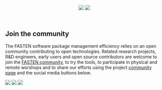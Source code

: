 <!--
<p align="center">
    <img src="https://user-images.githubusercontent.com/45048351/91091340-1c578200-e65f-11ea-9c5d-597fbbe4ba41.jpg">
</p>
<br/>
-->
<p align="center">
    <a href="https://github.com/fasten-project/fasten/actions" alt="GitHub Workflow Status">
        <img src="https://img.shields.io/github/workflow/status/fasten-project/fasten/Java%20CI?logo=GitHub%20Actions&logoColor=white&style=for-the-badge" /></a>
    <!-- Here should be a link to Maven repo and version should be pulled from there. -->
    <a href="https://github.com/fasten-project/fasten/" alt="GitHub Workflow Status">
                <img src="https://img.shields.io/maven-central/v/fasten/graph?label=version&logo=Apache%20Maven&style=for-the-badge" /></a>
</p>
<br/>

<!-- TODO Provide description -->

<!-- TODO Shall we provide an example that can be manually triggered?

## Arguments

## Usage

1. (Optional) When using a custom Kubernetes namespace, make sure to create it first:
    ```bash
    kubectl create namespace myownnamespace
    ``` 

1. (Optional) Install [Kafka](https://github.com/bitnami/charts/tree/master/bitnami/kafka) in your cluster:
    ```bash
    helm repo add bitnami https://charts.bitnami.com/bitnami
    helm install \
        --set service.type=LoadBalancer \
        --set externalAccess.enabled=true \
        fasten-kafka-instance \
        bitnami/kafka
    ```
    -
        This plugin sends the license report back to Kafka using
        its default
        Helm chart
        address.
        \
        If you need to use your own Kafka instance,
        please set its address
        [here](https://github.com/fasten-project/fasten/blob/d42f3ec828d0e6c0663e7db566b0b18df2b0d5a7/analyzer/compliance-analyzer/src/main/resources/k8s/qmstr/job.yaml#L39).
    -
        Make sure to add:
        ```
        --namespace myownnamespace
        ```
        when using a custom Kubernetes namespace.

1. Start the plugin specifying the path to the cluster credentials file as an environment variable:
    
   1. From the FASTEN server:
        1.  When using the Kafka instance installed in the cluster in step 1,
            first retrieve its public IP with:
            ```bash
            export KAFKA_ADDRESS=$(kubectl get svc fasten-kafka-instance -o jsonpath='{.status.loadBalancer.ingress[0].ip}')
            ```
        1. Start the plugin using the FASTEN server JAR (from the project root):
            ```bash
            java \
                -jar docker/server/server-0.0.1-SNAPSHOT-with-dependencies.jar \
                --kafka_server ${KAFKA_ADDRESS}:9092 \
                --plugin_dir $(pwd)/docker/plugins \
                --plugin_list LicenseDetector \
                --topic LicenseDetector=fasten.RepoCloner.out
            ```
       
   1. As a standalone Maven plugin:
       ```bash
       # Example: from the FASTEN root folder
       mvn \
         -DclusterCredentials=path/to/cluster/credentials.json \
         clean install exec:java \
         -f analyzer/license-detector/pom.xml \
         -Dexec.args="--repository analyzer/license-detector/dummyKafkaTopic.json"
       ```
       -
           This demo simulates a Kafka message consumption by reading the [`dummyKafkaTopic.json` file](dummyKafkaTopic.json).
       -
           Upon consuming the message, the plugin starts Quartermaster, that will build and analyze the specified repository.
       -
           Make sure to include the Kubernetes namespace when using a custom one:
           ```
           -Dexec.args="--repository analyzer/license-detector/dummyKafkaTopic.json --namespace myownnamespace"
           ```


The plugin then generates a [`fasten.qmstr.*` Kafka message](https://github.com/fasten-project/fasten/wiki/Kafka-Topics#fastenqmstr).

## Extra

<details>
<summary>Metadata visualization</summary>

Here are the necessary steps needed to visualize the detected metadata stored in our graph database.

<p align="center">
    <img src="https://raw.githubusercontent.com/fullsushidev/qmstr/master/doc/static/img/qmstr-plugin.gif">
</p>
  
1. Wait for the build and analysis phases to be over:
    ```bash
    kubectl logs --follow $(kubectl get pods --selector job-name=qmstr -o=name) qmstr-client
    ```

1. Forward two local ports to the following two ports on the DGraph Pod:
    ```bash
    kubectl port-forward $(kubectl get pods --selector job-name=qmstr -o=name) 8000:8000
    ```
    ```bash
    kubectl port-forward $(kubectl get pods --selector job-name=qmstr -o=name) 8080:8080
    ```

1. Open [localhost:8000/?latest](http://localhost:8000/?latest) in your browser.

1. Click on "Continue":
    <p align="center">
        <img src="https://user-images.githubusercontent.com/45048351/92643192-0649f280-f2ea-11ea-842d-ee9612f54f7c.png" alt="DGraph login page" width="75%"/>
    </p>

1. Navigate to the "Console" page.

1. You should now be able to query the database:  
    ```graphql
    {
        PackageNodes(func: has(packageNodeType)) @recurse(loop: true, depth: 3) {
            uid
            name
            version
            packageNodeType
            targets
            additionalInfo
            buildConfig
            diagnosticInfo
            timestamp
        }
    
        FileNodes(func: has(fileNodeType)) @recurse(loop: true, depth: 3) {
            uid
            fileNodeType
            path
            name
            fileData
            timestamp
            derivedFrom
            dependencies
        }
    
        FileDataNodes(func: has(fileDataNodeType)) @recurse(loop: true, depth: 3) {
            uid
            fileDataNodeType
            hash
            additionalInfo
            diagnosticInfo
        }
    
        InfoNodes(func: has(infoNodeType)) @recurse(loop: true, depth: 3) {
            uid
            infoNodeType
            type
            confidenceScore
            analyzer
            dataNodes
            timestamp
        }
    
        Analyzers(func: has(analyzerNodeType)) @recurse(loop: true, depth: 3) {
            uid
            name
            analyzerNodeType
            trustLevel
            pathSub
            old
            new
        }
    
        DataNodes(func: has(dataNodeType)) @recurse(loop: true, depth: 3) {
            uid
            dataNodeType
            type
            data
            timestamp
        }
    }
    ```

1. The generated graph should look something like this:
    <p align="center">
        <img src="https://raw.githubusercontent.com/wiki/fasten-project/fasten/img/qmstr/build_graph.png" alt="Generated Build Graph example"/>
    </p>
    The left part of the graph consists in the usual build graph, having in this case a single (Java) package node in green as the central node.
    License and compliance information is on the right, having the analyzer node in pink right in the middle.  
</details>

-->

## Join the community

The FASTEN software package management efficiency relies on an open community contributing to open technologies. Related research projects, R&D engineers, early users and open source contributors are welcome to join the [FASTEN community](https://www.fasten-project.eu/view/Main/Community), to try the tools, to participate in physical and remote worshops and to share our efforts using the project [community page](https://www.fasten-project.eu/view/Main/Community) and the social media buttons below.  
<p>
    <a href="http://www.twitter.com/FastenProject" alt="Fasten Twitter">
        <img src="https://img.shields.io/badge/%20-Twitter-%231DA1F2?logo=Twitter&style=for-the-badge&logoColor=white" /></a>
    <a href="http://www.slideshare.net/FastenProject" alt="GitHub Workflow Status">
                <img src="https://img.shields.io/badge/%20-SlideShare-%230077B5?logo=slideshare&style=for-the-badge&logoColor=white" /></a>
    <a href="http://www.linkedin.com/groups?gid=12172959" alt="Gitter">
            <img src="https://img.shields.io/badge/%20-LinkedIn-%232867B2?logo=linkedin&style=for-the-badge&logoColor=white" /></a>
</p>
